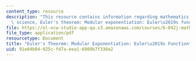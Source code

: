 ```yaml
---
content_type: resource
description: "This resource contains information regarding mathematics for computer\
  \ science, Euler's theorem: Modular exponentiation: Euler\u2019s function."
file: https://ol-ocw-studio-app-qa.s3.amazonaws.com/courses/6-042j-mathematics-for-computer-science-spring-2015/91e04b04925cfd7aeea16909b7f336e2_MIT6_042JS15_ModularEuler.pdf
file_type: application/pdf
resourcetype: Document
title: "Euler's Theorem: Modular Exponentiation: Euler\u2019s Function"
uid: 91e04b04-925c-fd7a-eea1-6909b7f336e2
---
```

